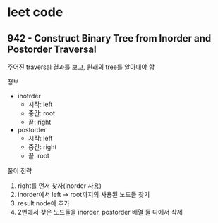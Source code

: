 # leet code



## 942 - Construct Binary Tree from Inorder and Postorder Traversal



주어진 traversal 결과를 보고, 원래의 tree를 알아내야 함



정보

- inotrder
  - 시작: left
  - 중간: root
  - 끝: right
- postorder
  - 시작: left
  - 중간: right
  - 끝: root



풀이 전략

1. right를 먼저 찾자(inorder 사용)
2. inorder에서 left -> root까지의 사용된 노드들 찾기
3. result node에 추가
4. 2번에서 찾은 노드들을 inorder, postorder 배열 둘 다에서 삭제



